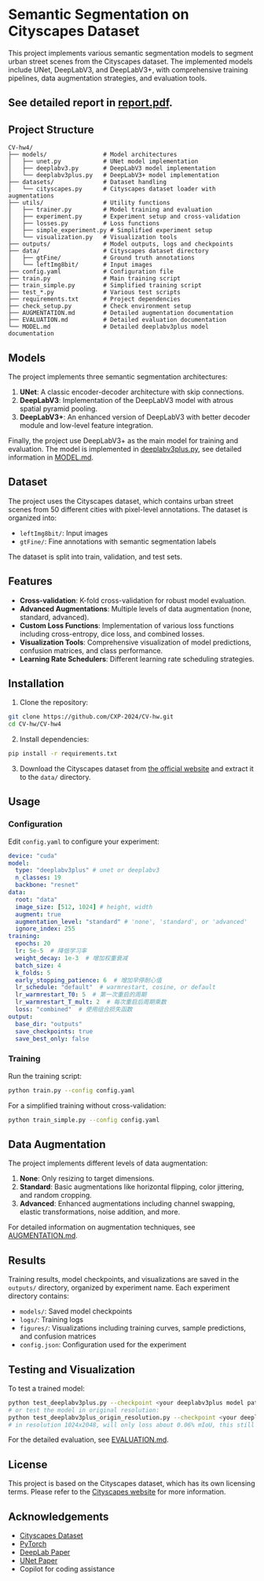 # Semantic Segmentation on Cityscapes Dataset

This project implements various semantic segmentation models to segment urban street scenes from the Cityscapes dataset. The implemented models include UNet, DeepLabV3, and DeepLabV3+, with comprehensive training pipelines, data augmentation strategies, and evaluation tools. 

## See detailed report in [report.pdf](report/report.pdf).

## Project Structure

```
CV-hw4/
├── models/                # Model architectures
│   ├── unet.py            # UNet model implementation
│   ├── deeplabv3.py       # DeepLabV3 model implementation  
│   └── deeplabv3plus.py   # DeepLabV3+ model implementation
├── datasets/              # Dataset handling
│   └── cityscapes.py      # Cityscapes dataset loader with augmentations
├── utils/                 # Utility functions
│   ├── trainer.py         # Model training and evaluation
│   ├── experiment.py      # Experiment setup and cross-validation
│   ├── losses.py          # Loss functions
│   ├── simple_experiment.py # Simplified experiment setup
│   └── visualization.py   # Visualization tools
├── outputs/               # Model outputs, logs and checkpoints
├── data/                  # Cityscapes dataset directory
│   ├── gtFine/            # Ground truth annotations
│   └── leftImg8bit/       # Input images
├── config.yaml            # Configuration file
├── train.py               # Main training script
├── train_simple.py        # Simplified training script
├── test_*.py              # Various test scripts
├── requirements.txt       # Project dependencies
├── check_setup.py         # Check environment setup
├── AUGMENTATION.md        # Detailed augmentation documentation
├── EVALUATION.md          # Detailed evaluation documentation
└── MODEL.md               # Detailed deeplabv3plus model documentation
```

## Models

The project implements three semantic segmentation architectures:

1. **UNet**: A classic encoder-decoder architecture with skip connections.
2. **DeepLabV3**: Implementation of the DeepLabV3 model with atrous spatial pyramid pooling.
3. **DeepLabV3+**: An enhanced version of DeepLabV3 with better decoder module and low-level feature integration.

Finally, the project use DeepLabV3+ as the main model for training and evaluation. The model is implemented in [deeplabv3plus.py](models/deeplabv3plus.py), see detailed information in [MODEL.md](MODEL.md).

## Dataset

The project uses the Cityscapes dataset, which contains urban street scenes from 50 different cities with pixel-level annotations. The dataset is organized into:

- `leftImg8bit/`: Input images
- `gtFine/`: Fine annotations with semantic segmentation labels

The dataset is split into train, validation, and test sets.

## Features

- **Cross-validation**: K-fold cross-validation for robust model evaluation.
- **Advanced Augmentations**: Multiple levels of data augmentation (none, standard, advanced).
- **Custom Loss Functions**: Implementation of various loss functions including cross-entropy, dice loss, and combined losses.
- **Visualization Tools**: Comprehensive visualization of model predictions, confusion matrices, and class performance.
- **Learning Rate Schedulers**: Different learning rate scheduling strategies.

## Installation

1. Clone the repository:
```bash
git clone https://github.com/CXP-2024/CV-hw.git
cd CV-hw/CV-hw4
```

2. Install dependencies:
```bash
pip install -r requirements.txt
```

3. Download the Cityscapes dataset from [the official website](https://www.cityscapes-dataset.com/) and extract it to the `data/` directory.

## Usage

### Configuration

Edit `config.yaml` to configure your experiment:

```yaml
device: "cuda"
model:
  type: "deeplabv3plus" # unet or deeplabv3
  n_classes: 19
  backbone: "resnet"
data:
  root: "data"
  image_size: [512, 1024] # height, width
  augment: true
  augmentation_level: "standard" # 'none', 'standard', or 'advanced'
  ignore_index: 255
training:
  epochs: 20
  lr: 5e-5  # 降低学习率
  weight_decay: 1e-3  # 增加权重衰减
  batch_size: 4
  k_folds: 5
  early_stopping_patience: 6  # 增加早停耐心值
  lr_schedule: "default"  # warmrestart, cosine, or default
  lr_warmrestart_T0: 5  # 第一次重启的周期
  lr_warmrestart_T_mult: 2  # 每次重启后周期乘数
  loss: "combined"  # 使用组合损失函数
output:
  base_dir: "outputs"
  save_checkpoints: true
  save_best_only: false

```

### Training

Run the training script:

```bash
python train.py --config config.yaml
```

For a simplified training without cross-validation:

```bash
python train_simple.py --config config.yaml
```


## Data Augmentation

The project implements different levels of data augmentation:

1. **None**: Only resizing to target dimensions.
2. **Standard**: Basic augmentations like horizontal flipping, color jittering, and random cropping.
3. **Advanced**: Enhanced augmentations including channel swapping, elastic transformations, noise addition, and more.

For detailed information on augmentation techniques, see [AUGMENTATION.md](AUGMENTATION.md).

## Results

Training results, model checkpoints, and visualizations are saved in the `outputs/` directory, organized by experiment name. Each experiment directory contains:

- `models/`: Saved model checkpoints
- `logs/`: Training logs
- `figures/`: Visualizations including training curves, sample predictions, and confusion matrices
- `config.json`: Configuration used for the experiment

## Testing and Visualization

To test a trained model:

```bash
python test_deeplabv3plus.py --checkpoint <your deeplabv3plus model path> # in resolution 512x1024
# or test the model in original resolution:
python test_deeplabv3plus_origin_resolution.py --checkpoint <your deeplabv3plus model path>
# in resolution 1024x2048, will only loss about 0.06% mIoU, this still inference in 512x1024 resolution for better performance but upsample to 1024x2048 resolution for evaluation
```
For the detailed evaluation, see [EVALUATION.md](EVALUATION.md).

## License

This project is based on the Cityscapes dataset, which has its own licensing terms. Please refer to the [Cityscapes website](https://www.cityscapes-dataset.com/) for more information.

## Acknowledgements

- [Cityscapes Dataset](https://www.cityscapes-dataset.com/)
- [PyTorch](https://pytorch.org/)
- [DeepLab Paper](https://arxiv.org/abs/1706.05587)
- [UNet Paper](https://arxiv.org/abs/1505.04597)
- Copilot for coding assistance
